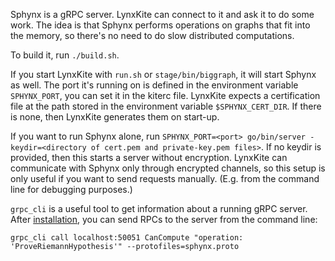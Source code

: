 Sphynx is a gRPC server. LynxKite can connect to it and ask it to do some work.
The idea is that Sphynx performs operations on graphs that fit into the memory,
so there's no need to do slow distributed computations.

To build it, run `./build.sh`.

If you start LynxKite with `run.sh` or `stage/bin/biggraph`, it will start Sphynx as well.
The port it's running on is defined in the environment variable `SPHYNX_PORT`, you can set
it in the kiterc file. LynxKite expects a certification file at the path stored in the
environment variable `$SPHYNX_CERT_DIR`. If there is none, then LynxKite generates them on start-up.

If you want to run Sphynx alone, run
`SPHYNX_PORT=<port> go/bin/server -keydir=<directory of cert.pem and private-key.pem files>`.
If no keydir is provided, then this starts a server without encryption. LynxKite
can communicate with Sphynx only through encrypted channels, so this setup is only useful
if you want to send requests manually. (E.g. from the command line for debugging purposes.)

`grpc_cli` is a useful tool to get information about a running gRPC server.
After [installation](https://github.com/grpc/grpc/blob/master/BUILDING.md),
you can send RPCs to the server from the command line:

`grpc_cli call localhost:50051 CanCompute "operation: 'ProveRiemannHypothesis'" --protofiles=sphynx.proto`

